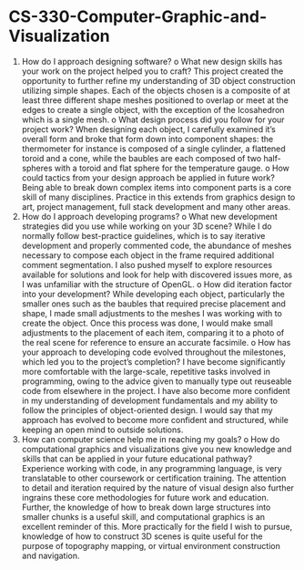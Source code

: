 # CS-330-Computer-Graphic-and-Visualization

1.	How do I approach designing software? 
o	What new design skills has your work on the project helped you to craft?
This project created the opportunity to further refine my understanding of 3D object construction utilizing simple shapes.  Each of the objects chosen is a composite of at least three different shape meshes positioned to overlap or meet at the edges to create a single object, with the exception of the Icosahedron which is a single mesh.
o	What design process did you follow for your project work?
When designing each object, I carefully examined it’s overall form and broke that form down into component shapes: the thermometer for instance is composed of a single cylinder, a flattened toroid and a cone, while the baubles are each composed of two half-spheres with a toroid and flat sphere for the temperature gauge.
o	How could tactics from your design approach be applied in future work?
Being able to break down complex items into component parts is a core skill of many disciplines.  Practice in this extends from graphics design to art, project management, full stack development and many other areas.
2.	How do I approach developing programs? 
o	What new development strategies did you use while working on your 3D scene?
While I do normally follow best-practice guidelines, which is to say iterative development and properly commented code, the abundance of meshes necessary to compose each object in the frame required additional comment segmentation.  I also pushed myself to explore resources available for solutions and look for help with discovered issues more, as I was unfamiliar with the structure of OpenGL.
o	How did iteration factor into your development?
While developing each object, particularly the smaller ones such as the baubles that required precise placement and shape, I made small adjustments to the meshes I was working with to create the object.  Once this process was done, I would make small adjustments to the placement of each item, comparing it to a photo of the real scene for reference to ensure an accurate facsimile.
o	How has your approach to developing code evolved throughout the milestones, which led you to the project’s completion?
I have become significantly more comfortable with the large-scale, repetitive tasks involved in programming, owing to the advice given to manually type out reuseable code from elsewhere in the project.  I have also become more confident in my understanding of development fundamentals and my ability to follow the principles of object-oriented design.  I would say that my approach has evolved to become more confident and structured, while keeping an open mind to outside solutions.
3.	How can computer science help me in reaching my goals? 
o	How do computational graphics and visualizations give you new knowledge and skills that can be applied in your future educational pathway?
Experience working with code, in any programming language, is very translatable to other coursework or certification training.  The attention to detail and iteration required by the nature of visual design also further ingrains these core methodologies for future work and education.  Further, the knowledge of how to break down large structures into smaller chunks is a useful skill, and computational graphics is an excellent reminder of this.  More practically for the field I wish to pursue, knowledge of how to construct 3D scenes is quite useful for the purpose of topography mapping, or virtual environment construction and navigation. 
